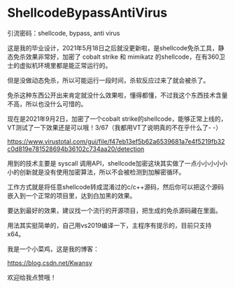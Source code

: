 # ShellcodeBypassAntiVirus

引流密码：shellcode, bypass, anti virus

这是我的毕业设计，2021年5月18日之后就没更新啦，是shellcode免杀工具，静态免杀效果非常好，加密了 cobalt strike 和 mimikatz 的shellcode，在有360卫士的虚拟机环境里都是能正常运行的。

但是没做动态免杀，所以可能运行一段时间，杀软反应过来了就会被杀了。

免杀这种东西公开出来肯定就没什么效果啦，懂得都懂，不过我这个东西技术含量不高，所以也没什么可惜的。

现在是2021年9月2日，加密了一个cobalt strike的shellcode，能够正常上线的，VT测试了一下效果还是可以哦！3/67（我都用VT了说明真的不在乎什么了- -）

https://www.virustotal.com/gui/file/f47eb13ef5b62a6539681a7e4f5219fb32c0d819e781528694b36102c734aa20/detection

用到的技术主要是 syscall 调用API，shellcode加密这块其实做了一点小小小小小小的创新就是没有使用加密算法，所以不会被检测到加解密循环。

工作方式就是将任意shellcode转成混淆过的c/c++源码，然后你可以把这个源码嵌入到一个正常的项目里，达到白加黑的效果。

要达到最好的效果，建议找一个流行的开源项目，把生成的免杀源码藏在里面。

用法其实挺简单的，自己用vs2019编译一下，主程序有提示的，目前只支持x64。

我是一个小菜鸡，这是我的博客：

https://blog.csdn.net/Kwansy

欢迎给我点赞哦！
